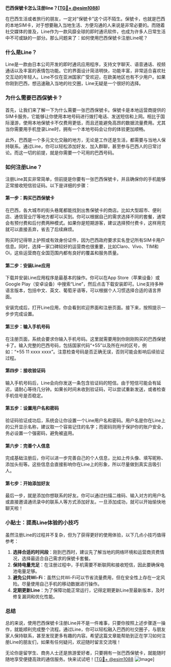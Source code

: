 **巴西保號卡怎么注册line？[[TG💪+ @esim1088](https://t.me/s/esim1088)]**

在巴西生活或者旅行的朋友，一定对“保號卡”这个词不陌生。保號卡，也就是巴西的本地SIM卡，对于想要融入当地生活、方便沟通的人来说是非常必要的。而随着社交媒体的普及，Line作为一款风靡全球的即时通讯软件，也成为许多人日常生活中不可或缺的一部分。那么问题来了：如何使用巴西保號卡注册Line呢？

### 什么是Line？
Line是一款由日本公司开发的即时通讯应用程序，支持文字聊天、语音通话、视频通话以及丰富的表情包功能。它的界面设计简洁明快，功能丰富，非常适合喜欢社交互动的年轻人。Line不仅在亚洲国家广受欢迎，在欧美地区也有不少用户。如果你刚到巴西，想迅速融入当地的社交圈，Line无疑是一个很好的选择。

### 为什么需要巴西保號卡？
首先，让我们来了解一下为什么需要一张巴西保號卡。保號卡是本地运营商提供的SIM卡服务，它能够让你使用本地号码进行拨打电话、发送短信和上网。相比于国际漫游，使用本地保號卡不仅费用更低，而且还能避免高昂的数据流量费用。尤其当你需要用手机登录Line时，拥有一个本地号码会让你的体验更加顺畅。

此外，巴西是一个多元文化交融的地方，无论是工作还是生活，都需要与当地人保持联系。通过Line，你可以轻松添加好友、加入群聊，甚至参与巴西人的日常讨论。而这一切的前提，就是你需要一个可用的巴西号码。

### 如何注册Line？
注册Line其实非常简单，但前提是你要有一张巴西保號卡，并且确保你的手机能够正常接收短信验证码。以下是详细的步骤：

#### 第一步：购买巴西保號卡
在巴西，各大城市的街头巷尾都能找到出售保號卡的商店。比如大型超市、便利店、通信营业厅等地方都可以买到。你可以根据自己的需求选择不同的套餐，通常会有预付费和后付费两种模式。如果你是短期游客，建议选择预付费卡，这样用完就可以直接丢弃，省去了后续麻烦。

购买时记得带上护照或有效身份证件，因为巴西政府要求实名登记所有SIM卡用户信息。同时，选择一家口碑较好的运营商也很重要，比如Claro、Vivo、TIM和Oi，这些运营商在全国范围内都有良好的覆盖和服务质量。

#### 第二步：安装Line应用
下载并安装Line应用程序是最基本的操作。你可以在App Store（苹果设备）或Google Play（安卓设备）中搜索“Line”，然后点击下载安装即可。Line支持多种语言版本，包括中文、英文、葡萄牙语等，可以根据个人习惯选择合适的语言界面。

安装完成后，打开Line应用，你会看到欢迎界面和注册页面。接下来，按照提示一步步完成设置。

#### 第三步：输入手机号码
在注册页面，系统会要求你输入手机号码。这里就需要用到你刚刚购买的巴西保號卡了。输入完整的巴西号码，包括国家代码“+55”以及所在州的区号，例如：“+55 11 xxxx xxxx”。注意检查号码是否正确无误，否则可能会影响后续验证过程。

#### 第四步：接收验证码
输入手机号码后，Line会向你发送一条包含验证码的短信。由于短信可能会有延迟，请耐心等待几分钟。如果长时间未收到验证码，可以尝试重新发送，或者检查手机信号是否稳定。

#### 第五步：设置用户名和密码
验证码验证成功后，系统会让你设置一个Line用户名和密码。用户名是你在Line上的公开显示名称，建议取一个容易记住的名字；而密码则用于保护你的账户安全，务必设置一个强密码，避免被盗用。

#### 第六步：完善个人信息
完成基础注册后，你可以进一步完善自己的个人信息，比如上传头像、填写昵称、添加头衔等。这些信息会直接影响你在Line上的形象，所以尽量做到真实且吸引人。

#### 第七步：开始添加好友
最后一步，就是添加你想联系的好友。你可以通过扫描二维码、输入对方的用户名或直接邀请通讯录中的联系人等方式添加好友。一旦添加成功，就可以开始愉快地聊天啦！

### 小贴士：提高Line体验的小技巧
虽然注册Line的过程并不复杂，但为了获得更好的使用体验，以下几点小技巧值得参考：

1. **选择合适的时间段**：刚到巴西时，建议先了解当地的网络环境和运营商资费情况，选择最适合自己需求的保號卡套餐。
2. **保持电量充足**：在注册过程中，手机需要不断联网和接收短信，因此要确保电池电量足够。
3. **避免公共Wi-Fi**：虽然公共Wi-Fi可以节省流量费用，但在安全性上存在一定风险。尽量使用自己手机的移动数据进行操作。
4. **定期更新Line**：为了保障功能正常运行，记得定期更新Line至最新版本，及时修复漏洞和优化性能。

### 总结
总的来说，使用巴西保號卡注册Line并不是一件难事，只要你按照上述步骤逐一操作，就能顺利完成整个流程。通过Line，你可以轻松融入巴西的社交圈子，与朋友家人保持联系，甚至发现更多有趣的内容。希望这篇文章能帮助到正在学习如何注册Line的朋友们，如果有任何疑问，欢迎随时留言交流哦！

无论你是留学生、商务人士还是旅游爱好者，只要拥有一张巴西保號卡，就能随时随地享受便捷高效的通信服务。快来试试吧！[[TG💪+ @esim1088](https://t.me/s/esim1088) ![Image](https://i.postimg.cc/4NQfJmqS/Snipaste-2025-05-13-00-14-12.png)]